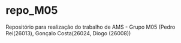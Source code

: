 # repo_M05
Repositório para realização do trabalho de AMS - Grupo M05 (Pedro Rei(26013), Gonçalo Costa(26024, Diogo (26008))
